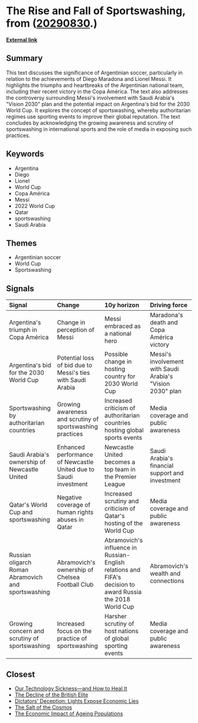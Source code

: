 # __The Rise and Fall of Sportswashing__, from ([20290830](https://kghosh.substack.com/p/20290830).)

__[External link](https://newrepublic.com/article/169605/2022-high-water-mark-sportswashing)__



## Summary

This text discusses the significance of Argentinian soccer, particularly in relation to the achievements of Diego Maradona and Lionel Messi. It highlights the triumphs and heartbreaks of the Argentinian national team, including their recent victory in the Copa América. The text also addresses the controversy surrounding Messi's involvement with Saudi Arabia's "Vision 2030" plan and the potential impact on Argentina's bid for the 2030 World Cup. It explores the concept of sportswashing, whereby authoritarian regimes use sporting events to improve their global reputation. The text concludes by acknowledging the growing awareness and scrutiny of sportswashing in international sports and the role of media in exposing such practices.

## Keywords

* Argentina
* Diego
* Lionel
* World Cup
* Copa América
* Messi
* 2022 World Cup
* Qatar
* sportswashing
* Saudi Arabia

## Themes

* Argentinian soccer
* World Cup
* Sportswashing

## Signals

| Signal                                              | Change                                                           | 10y horizon                                                                                                | Driving force                                              |
|:----------------------------------------------------|:-----------------------------------------------------------------|:-----------------------------------------------------------------------------------------------------------|:-----------------------------------------------------------|
| Argentina's triumph in Copa América                 | Change in perception of Messi                                    | Messi embraced as a national hero                                                                          | Maradona's death and Copa América victory                  |
| Argentina's bid for the 2030 World Cup              | Potential loss of bid due to Messi's ties with Saudi Arabia      | Possible change in hosting country for 2030 World Cup                                                      | Messi's involvement with Saudi Arabia's "Vision 2030" plan |
| Sportswashing by authoritarian countries            | Growing awareness and scrutiny of sportswashing practices        | Increased criticism of authoritarian countries hosting global sports events                                | Media coverage and public awareness                        |
| Saudi Arabia's ownership of Newcastle United        | Enhanced performance of Newcastle United due to Saudi investment | Newcastle United becomes a top team in the Premier League                                                  | Saudi Arabia's financial support and investment            |
| Qatar's World Cup and sportswashing                 | Negative coverage of human rights abuses in Qatar                | Increased scrutiny and criticism of Qatar's hosting of the World Cup                                       | Media coverage and public awareness                        |
| Russian oligarch Roman Abramovich and sportswashing | Abramovich's ownership of Chelsea Football Club                  | Abramovich's influence in Russian-English relations and FIFA's decision to award Russia the 2018 World Cup | Abramovich's wealth and connections                        |
| Growing concern and scrutiny of sportswashing       | Increased focus on the practice of sportswashing                 | Harsher scrutiny of host nations of global sporting events                                                 | Media coverage and public awareness                        |

## Closest

* [Our Technology Sickness—and How to Heal It](c1bb890337ef382bfaa5720c9fd05134)
* [The Decline of the British Elite](ca555520973a0e8519ff854da1de4d88)
* [Dictators' Deception: Lights Expose Economic Lies](40c2db3bc4702bff2612a3faba89097a)
* [The Salt of the Cosmos](fa8cbd7fc0beae839d485f07ed3b6dff)
* [The Economic Impact of Ageing Populations](bff595b72330d833dba477e2dc2a5656)